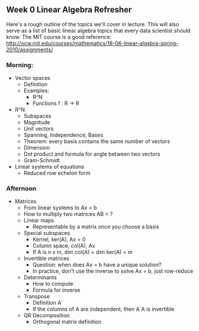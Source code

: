 ## Week 0 Linear Algebra Refresher

Here's a rough outline of the topics we'll cover in lecture. This will also serve as a list of basic linear algebra topics that every data scientist should know. The MIT course is a good reference:  http://ocw.mit.edu/courses/mathematics/18-06-linear-algebra-spring-2010/assignments/

### Morning:

* Vector spaces
    * Definition
    * Examples:
        * R^N
        * Functions f : R -> R
* R^N
    * Subspaces
    * Magnitude
    * Unit vectors
    * Spanning, Independence, Bases
    * Theorem: every basis contains the same number of vectors
    * Dimension
    * Dot product and formula for angle between two vectors
    * Gram-Schmidt
* Linear systems of equations
    * Reduced row echelon form

### Afternoon

* Matrices
    * From linear systems to Ax = b
    * How to multiply two matrices AB = ?
    * Linear maps
        * Representable by a matrix once you choose a basis
    * Special subspaces
        * Kernel, ker(A), Ax = 0
        * Column space, col(A), Ax
        * If A is n x m, dim col(A) + dim ker(A) = m
    * Invertible matrices
        * Question: when does Ax = b have a unique solution?
        * In practice, don't use the inverse to solve Ax = b, just row-reduce
    * Determinants
        * How to compute
        * Formula for inverse
    * Transpose
        * Definition A`
        * If the columns of A are independent, then A`A is invertible
    * QR Decomposition
        * Orthogonal matrix definition
